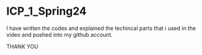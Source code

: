 # ICP_1_Spring24

I have written the codes and explained the techincal parts that i used in the video and pushed into my github account. 

  THANK YOU
